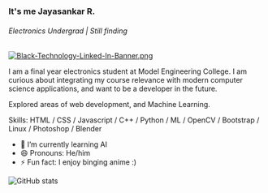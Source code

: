 ### It's me Jayasankar R.
###### Electronics Undergrad | Still finding
[![Black-Technology-Linked-In-Banner.png](https://i.postimg.cc/N00fHDft/Black-Technology-Linked-In-Banner.png)](https://postimg.cc/fV6N4x9q)

I am a final year electronics student at Model Engineering College. I am curious about integrating my course relevance with modern computer science applications, and want to be a developer in the future.

Explored areas of web development, and Machine Learning.

Skills: HTML / CSS / Javascript / C++ / Python / ML / OpenCV / Bootstrap / Linux / Photoshop / Blender

- 🌱 I’m currently learning AI
- 😄 Pronouns: He/him
- ⚡ Fun fact: I enjoy binging anime :)
 

![GitHub stats](https://github-readme-stats.vercel.app/api?username=Jayasankar-R&show_icons=true&theme=tokyonight)  


